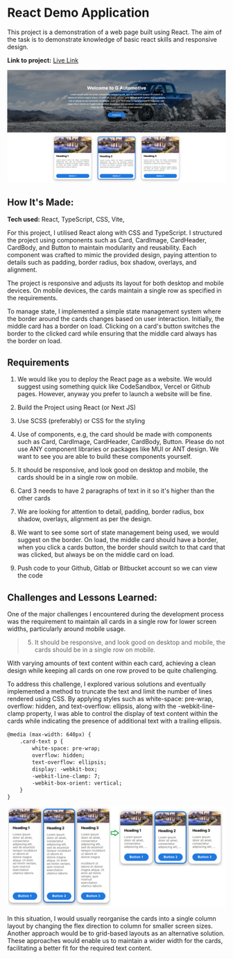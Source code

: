 # React Demo Application
This project is a demonstration of a web page built using React. The aim of the task is to demonstrate knowledge of basic react skills and responsive design. 

**Link to project:** 
[Live Link](https://react-demo-kappa-sandy.vercel.app/) 

![Application Screenshot](/Document/react-demo-screenshot.png)

## How It's Made:

**Tech used:** React, TypeScript, CSS, Vite,

For this project, I utilised React along with CSS and TypeScript. I structured the project using components such as Card, CardImage, CardHeader, CardBody, and Button to maintain modularity and reusability. Each component was crafted to mimic the provided design, paying attention to details such as padding, border radius, box shadow, overlays, and alignment.

The project is responsive and adjusts its layout for both desktop and mobile devices. On mobile devices, the cards maintain a single row as specified in the requirements.

To manage state, I implemented a simple state management system where the border around the cards changes based on user interaction. Initially, the middle card has a border on load. Clicking on a card's button switches the border to the clicked card while ensuring that the middle card always has the border on load.

## Requirements
1. We would like you to deploy the React page as a website. We would suggest using something quick like CodeSandbox, Vercel or Github pages. However, anyway you prefer to launch a website will be fine.

2. Build the Project using React (or Next JS)

3. Use SCSS (preferably) or CSS for the styling

4. Use of components, e.g, the card should be made with components such as Card, CardImage, CardHeader, CardBody, Button. Please do not use ANY component libraries or packages like MUI or ANT design. We want to see you are able to build these components yourself.

5. It should be responsive, and look good on desktop and mobile, the cards should be in a single row on mobile.

6. Card 3 needs to have 2 paragraphs of text in it so it's higher than the other cards

7. We are looking for attention to detail, padding, border radius, box shadow, overlays, alignment as per the design.

8. We want to see some sort of state management being used, we would suggest on the border. On load, the middle card should have a border, when you click a cards button, the border should switch to that card that was clicked, but always be on the middle card on load.

9. Push code to your Github, Gitlab or Bitbucket account so we can view the code

## Challenges and Lessons Learned:

One of the major challenges I encountered during the development process was the requirement to maintain all cards in a single row for lower screen widths, particularly around mobile usage.

> 5. It should be responsive, and look good on desktop and mobile, the cards should be in a single row on mobile.

With varying amounts of text content within each card, achieving a clean design while keeping all cards on one row proved to be quite challenging.

To address this challenge, I explored various solutions and eventually implemented a method to truncate the text and limit the number of lines rendered using CSS. By applying styles such as white-space: pre-wrap, overflow: hidden, and text-overflow: ellipsis, along with the -webkit-line-clamp property, I was able to control the display of text content within the cards while indicating the presence of additional text with a trailing ellipsis.

```
@media (max-width: 640px) {
    .card-text p {
        white-space: pre-wrap;
        overflow: hidden;
        text-overflow: ellipsis;
        display: -webkit-box;
        -webkit-line-clamp: 7; 
        -webkit-box-orient: vertical;
    }
}
```
![Truncate Text Screenshot](/Document/truncate-text-screenshot.png)

In this situation, I would usually reorganise the cards into a single column layout by changing the flex direction to column for smaller screen sizes. Another approach would be to grid-based layouts as an alternative solution. These approaches would enable us to maintain a wider width for the cards, facilitating a better fit for the required text content.
